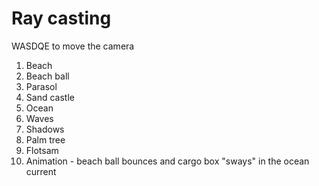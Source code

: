 # Ray casting

WASDQE to move the camera

1. Beach
1. Beach ball
1. Parasol
1. Sand castle
1. Ocean
1. Waves
1. Shadows
1. Palm tree
1. Flotsam
1. Animation - beach ball bounces and cargo box "sways" in the ocean current




